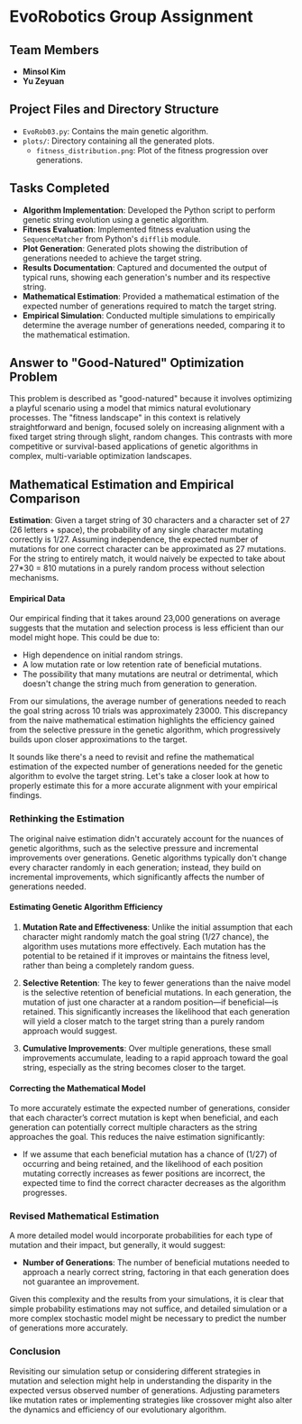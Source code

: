 # EvoRobotics Group Assignment

## Team Members
- **Minsol Kim**
- **Yu Zeyuan**

## Project Files and Directory Structure

- `EvoRob03.py`: Contains the main genetic algorithm.
- `plots/`: Directory containing all the generated plots.
  - `fitness_distribution.png`: Plot of the fitness progression over generations.

## Tasks Completed

- **Algorithm Implementation**: Developed the Python script to perform genetic string evolution using a genetic algorithm.
- **Fitness Evaluation**: Implemented fitness evaluation using the `SequenceMatcher` from Python's `difflib` module.
- **Plot Generation**: Generated plots showing the distribution of generations needed to achieve the target string.
- **Results Documentation**: Captured and documented the output of typical runs, showing each generation's number and its respective string.
- **Mathematical Estimation**: Provided a mathematical estimation of the expected number of generations required to match the target string.
- **Empirical Simulation**: Conducted multiple simulations to empirically determine the average number of generations needed, comparing it to the mathematical estimation.

## Answer to "Good-Natured" Optimization Problem
This problem is described as "good-natured" because it involves optimizing a playful scenario using a model that mimics natural evolutionary processes. The "fitness landscape" in this context is relatively straightforward and benign, focused solely on increasing alignment with a fixed target string through slight, random changes. This contrasts with more competitive or survival-based applications of genetic algorithms in complex, multi-variable optimization landscapes.

## Mathematical Estimation and Empirical Comparison
**Estimation**:
Given a target string of 30 characters and a character set of 27 (26 letters + space), the probability of any single character mutating correctly is 1/27. Assuming independence, the expected number of mutations for one correct character can be approximated as 27 mutations. For the string to entirely match, it would naively be expected to take about 27*30 = 810 mutations in a purely random process without selection mechanisms.

#### Empirical Data
Our empirical finding that it takes around 23,000 generations on average suggests that the mutation and selection process is less efficient than our model might hope. This could be due to:
- High dependence on initial random strings.
- A low mutation rate or low retention rate of beneficial mutations.
- The possibility that many mutations are neutral or detrimental, which doesn't change the string much from generation to generation.

From our simulations, the average number of generations needed to reach the goal string across 10 trials was approximately 23000. This discrepancy from the naive mathematical estimation highlights the efficiency gained from the selective pressure in the genetic algorithm, which progressively builds upon closer approximations to the target.

It sounds like there's a need to revisit and refine the mathematical estimation of the expected number of generations needed for the genetic algorithm to evolve the target string. Let's take a closer look at how to properly estimate this for a more accurate alignment with your empirical findings.

### Rethinking the Estimation

The original naive estimation didn't accurately account for the nuances of genetic algorithms, such as the selective pressure and incremental improvements over generations. Genetic algorithms typically don't change every character randomly in each generation; instead, they build on incremental improvements, which significantly affects the number of generations needed.

#### Estimating Genetic Algorithm Efficiency
1. **Mutation Rate and Effectiveness**: Unlike the initial assumption that each character might randomly match the goal string (1/27 chance), the algorithm uses mutations more effectively. Each mutation has the potential to be retained if it improves or maintains the fitness level, rather than being a completely random guess.

2. **Selective Retention**: The key to fewer generations than the naive model is the selective retention of beneficial mutations. In each generation, the mutation of just one character at a random position—if beneficial—is retained. This significantly increases the likelihood that each generation will yield a closer match to the target string than a purely random approach would suggest.

3. **Cumulative Improvements**: Over multiple generations, these small improvements accumulate, leading to a rapid approach toward the goal string, especially as the string becomes closer to the target.

#### Correcting the Mathematical Model
To more accurately estimate the expected number of generations, consider that each character’s correct mutation is kept when beneficial, and each generation can potentially correct multiple characters as the string approaches the goal. This reduces the naive estimation significantly:

- If we assume that each beneficial mutation has a chance of \(1/27\) of occurring and being retained, and the likelihood of each position mutating correctly increases as fewer positions are incorrect, the expected time to find the correct character decreases as the algorithm progresses.


### Revised Mathematical Estimation
A more detailed model would incorporate probabilities for each type of mutation and their impact, but generally, it would suggest:
- **Number of Generations**: The number of beneficial mutations needed to approach a nearly correct string, factoring in that each generation does not guarantee an improvement.

Given this complexity and the results from your simulations, it is clear that simple probability estimations may not suffice, and detailed simulation or a more complex stochastic model might be necessary to predict the number of generations more accurately.

### Conclusion
Revisiting our simulation setup or considering different strategies in mutation and selection might help in understanding the disparity in the expected versus observed number of generations. Adjusting parameters like mutation rates or implementing strategies like crossover might also alter the dynamics and efficiency of our evolutionary algorithm.
